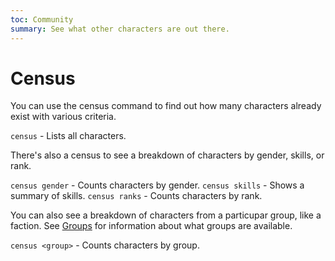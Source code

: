 ```yaml
---
toc: Community
summary: See what other characters are out there.
---
```

# Census

You can use the census command to find out how many characters already exist with various criteria.

`census` - Lists all characters.

There's also a census to see a breakdown of characters by gender, skills, or rank.

`census gender` - Counts characters by gender.
`census skills` - Shows a summary of skills.
`census ranks` - Counts characters by rank.

You can also see a breakdown of characters from a particupar group, like a faction.  See [Groups](/help/demographics/groups) for information about what groups are available.

`census <group>` - Counts characters by group.
